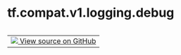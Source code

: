 <div itemscope itemtype="http://developers.google.com/ReferenceObject">
<meta itemprop="name" content="tf.compat.v1.logging.debug" />
<meta itemprop="path" content="Stable" />
</div>

# tf.compat.v1.logging.debug

<!-- Insert buttons and diff -->

<table class="tfo-notebook-buttons tfo-api nocontent" align="left">
<td>
  <a target="_blank" href="https://github.com/tensorflow/tensorflow/blob/r2.4/tensorflow/python/platform/tf_logging.py#L151-L153">
    <img src="https://www.tensorflow.org/images/GitHub-Mark-32px.png" />
    View source on GitHub
  </a>
</td>
</table>





<pre class="devsite-click-to-copy prettyprint lang-py tfo-signature-link">
<code>tf.compat.v1.logging.debug(
    msg, *args, **kwargs
)
</code></pre>



<!-- Placeholder for "Used in" -->
